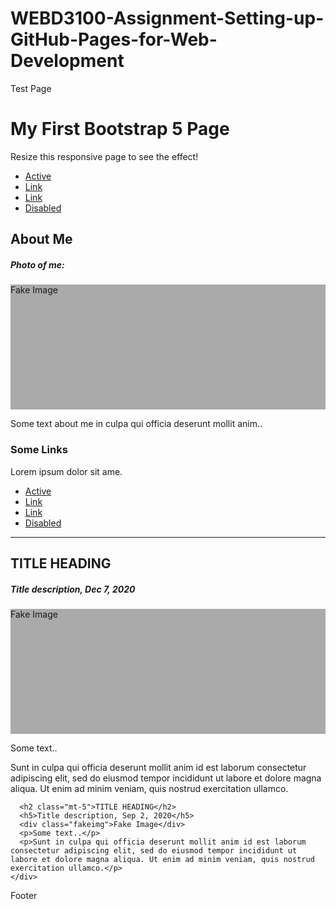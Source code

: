 # WEBD3100-Assignment-Setting-up-GitHub-Pages-for-Web-Development
Test Page
<!DOCTYPE html>
<html lang="en">
<head>
  <title>Bootstrap 5 Website Example</title>
  <meta charset="utf-8">
  <meta name="viewport" content="width=device-width, initial-scale=1">
  <link href="https://cdn.jsdelivr.net/npm/bootstrap@5.3.2/dist/css/bootstrap.min.css" rel="stylesheet">
  <script src="https://cdn.jsdelivr.net/npm/bootstrap@5.3.2/dist/js/bootstrap.bundle.min.js"></script>
  <style>
  .fakeimg {
    height: 200px;
    background: #aaa;
  }
  </style>
</head>
<body>

<div class="p-5 bg-primary text-white text-center">
  <h1>My First Bootstrap 5 Page</h1>
  <p>Resize this responsive page to see the effect!</p> 
</div>

<nav class="navbar navbar-expand-sm bg-dark navbar-dark">
  <div class="container-fluid">
    <ul class="navbar-nav">
      <li class="nav-item">
        <a class="nav-link active" href="#">Active</a>
      </li>
      <li class="nav-item">
        <a class="nav-link" href="#">Link</a>
      </li>
      <li class="nav-item">
        <a class="nav-link" href="#">Link</a>
      </li>
      <li class="nav-item">
        <a class="nav-link disabled" href="#">Disabled</a>
      </li>
    </ul>
  </div>
</nav>

<div class="container mt-5">
  <div class="row">
    <div class="col-sm-4">
      <h2>About Me</h2>
      <h5>Photo of me:</h5>
      <div class="fakeimg">Fake Image</div>
      <p>Some text about me in culpa qui officia deserunt mollit anim..</p>
      <h3 class="mt-4">Some Links</h3>
      <p>Lorem ipsum dolor sit ame.</p>
      <ul class="nav nav-pills flex-column">
        <li class="nav-item">
          <a class="nav-link active" href="#">Active</a>
        </li>
        <li class="nav-item">
          <a class="nav-link" href="#">Link</a>
        </li>
        <li class="nav-item">
          <a class="nav-link" href="#">Link</a>
        </li>
        <li class="nav-item">
          <a class="nav-link disabled" href="#">Disabled</a>
        </li>
      </ul>
      <hr class="d-sm-none">
    </div>
    <div class="col-sm-8">
      <h2>TITLE HEADING</h2>
      <h5>Title description, Dec 7, 2020</h5>
      <div class="fakeimg">Fake Image</div>
      <p>Some text..</p>
      <p>Sunt in culpa qui officia deserunt mollit anim id est laborum consectetur adipiscing elit, sed do eiusmod tempor incididunt ut labore et dolore magna aliqua. Ut enim ad minim veniam, quis nostrud exercitation ullamco.</p>

      <h2 class="mt-5">TITLE HEADING</h2>
      <h5>Title description, Sep 2, 2020</h5>
      <div class="fakeimg">Fake Image</div>
      <p>Some text..</p>
      <p>Sunt in culpa qui officia deserunt mollit anim id est laborum consectetur adipiscing elit, sed do eiusmod tempor incididunt ut labore et dolore magna aliqua. Ut enim ad minim veniam, quis nostrud exercitation ullamco.</p>
    </div>
  </div>
</div>

<div class="mt-5 p-4 bg-dark text-white text-center">
  <p>Footer</p>
</div>

</body>
</html>
